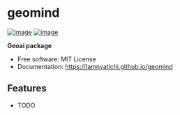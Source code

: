 # geomind


[![image](https://img.shields.io/pypi/v/geomind.svg)](https://pypi.python.org/pypi/geomind)
[![image](https://img.shields.io/conda/vn/conda-forge/geomind.svg)](https://anaconda.org/conda-forge/geomind)


**Geoai package**


-   Free software: MIT License
-   Documentation: https://Iamnyatichi.github.io/geomind
    

## Features

-   TODO
